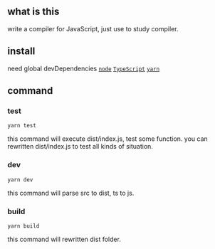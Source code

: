 ## what is this
write a compiler for JavaScript, just use to study compiler.

## install
need global devDependencies
[`node`](https://nodejs.org/en/download/package-manager/)
[`TypeScript`](https://ts.xcatliu.com/introduction/get-typescript)
[`yarn`](https://yarn.bootcss.com/docs/install/#mac-stable)

## command

### test
```shell
yarn test
```
this command will execute dist/index.js, test some function.
you can rewritten dist/index.js to test all kinds of situation.

### dev
``` shell
yarn dev
```
this command will parse src to dist, ts to js.

### build
```shell
yarn build
```
this command will rewritten dist folder.